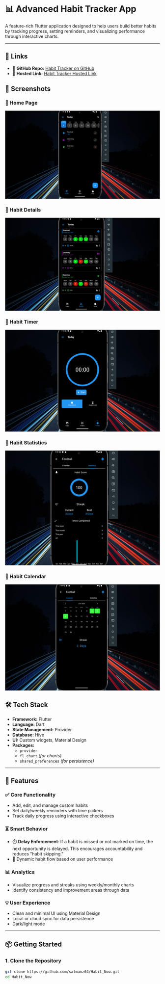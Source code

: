 # 📊 Advanced Habit Tracker App

A feature-rich Flutter application designed to help users build better habits by tracking progress, setting reminders, and visualizing performance through interactive charts.

---

## 🔗 Links

- 🔗 **GitHub Repo:** [Habit Tracker on GitHub](https://github.com/salmanz64/Habit_Now)
- 🚀 **Hosted Link:** [Habit Tracker Hosted Link](https://habit-now-nu.vercel.app/)

## 📸 Screenshots

### 🔹 Home Page
![Home Page](screenshots/home.png)

### 🔹 Habit Details
![Create Habit](screenshots/habitDetails.png)

### 🔹 Habit Timer
![Create Habit](screenshots/Timer.png)

### 🔹 Habit Statistics
![Create Habit](screenshots/Statistics.png)

### 🔹 Habit Calendar
![Progress](screenshots/Calendar.png)



## 🛠 Tech Stack

- **Framework:** Flutter
- **Language:** Dart
- **State Management:** Provider
- **Database:** Hive
- **UI:** Custom widgets, Material Design
- **Packages:** 
  - `provider`
  - `fl_chart` *(for charts)*
  - `shared_preferences` *(for persistence)*

---

## 🚀 Features

### ✅ Core Functionality
- Add, edit, and manage custom habits
- Set daily/weekly reminders with time pickers
- Track daily progress using interactive checkboxes

### ⏳ Smart Behavior
- ⏱️ **Delay Enforcement**: If a habit is missed or not marked on time, the next opportunity is delayed. This encourages accountability and reduces "habit skipping."
- 🔁 Dynamic habit flow based on user performance

### 📊 Analytics
- Visualize progress and streaks using weekly/monthly charts
- Identify consistency and improvement areas through data

### 💡 User Experience
- Clean and minimal UI using Material Design
- Local or cloud sync for data persistence
- Dark/light mode 

---

## 📦 Getting Started

### 1. Clone the Repository
```bash
git clone https://github.com/salmanz64/Habit_Now.git
cd Habit_Now
